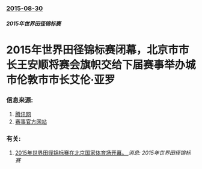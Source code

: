 ### [2015-08-30](/news/2015/08/30/index.md)

##### 2015年世界田径锦标赛
# 2015年世界田径锦标赛闭幕，北京市市长王安顺将赛会旗帜交给下届赛事举办城市伦敦市市长艾伦·亚罗 




### 信息来源:

1. [腾讯网](http://sports.qq.com/a/20150830/038176.htm)
2. [赛事官方网站](http://www.iaafbeijing2015.com/photoview/5R8L0005/131803.html#p=B2A3P8U406JC0005)

### 有关:

1. [2015年世界田径锦标赛在北京国家体育场开幕。 ](/zh/news/2015/08/22/2015年世界田径锦标赛在北京国家体育场开幕.md) _消息: 2015年世界田径锦标赛_
